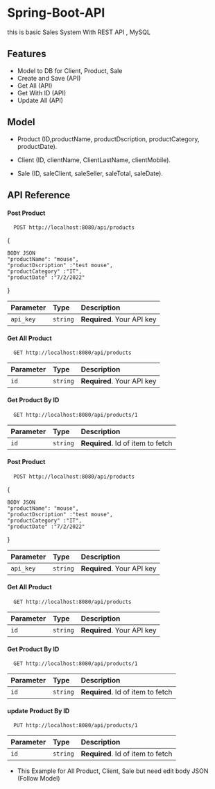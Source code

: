 # Spring-Boot-API

this is basic Sales System With REST API , MySQL


## Features

- Model to DB for Client, Product, Sale
- Create and Save (API)
- Get All (API)
- Get With ID (API)
- Update All (API)


##  Model
- Product (ID,productName, productDscription, productCategory, productDate).

- Client (ID, clientName, ClientLastName, clientMobile).

- Sale (ID, saleClient, saleSeller, saleTotal, saleDate).
## API Reference

#### Post Product

```
  POST http://localhost:8080/api/products
```
{
    
    BODY JSON
    "productName": "mouse",
    "productDscription" :"test mouse",
    "productCategory" :"IT",
    "productDate" :"7/2/2022"
}

| Parameter | Type     | Description                |
| :-------- | :------- | :------------------------- |
| `api_key` | `string` | **Required**. Your API key |

#### Get All Product

```http
  GET http://localhost:8080/api/products
```

| Parameter | Type     | Description                       |
| :-------- | :------- | :-------------------------------- |
| `id`      | `string` | **Required**. Your API key        |


#### Get Product By ID

```http
  GET http://localhost:8080/api/products/1
```

| Parameter | Type     | Description                       |
| :-------- | :------- | :-------------------------------- |
| `id`      | `string` | **Required**. Id of item to fetch |


#### Post Product

```
  POST http://localhost:8080/api/products
```
{
    
    BODY JSON
    "productName": "mouse",
    "productDscription" :"test mouse",
    "productCategory" :"IT",
    "productDate" :"7/2/2022"
}

| Parameter | Type     | Description                |
| :-------- | :------- | :------------------------- |
| `api_key` | `string` | **Required**. Your API key |

#### Get All Product

```http
  GET http://localhost:8080/api/products
```

| Parameter | Type     | Description                       |
| :-------- | :------- | :-------------------------------- |
| `id`      | `string` | **Required**. Your API key        |


#### Get Product By ID

```http
  GET http://localhost:8080/api/products/1
```

| Parameter | Type     | Description                       |
| :-------- | :------- | :-------------------------------- |
| `id`      | `string` | **Required**. Id of item to fetch |

#### update Product By ID

```http
  PUT http://localhost:8080/api/products/1
```

| Parameter | Type     | Description                       |
| :-------- | :------- | :-------------------------------- |
| `id`      | `string` | **Required**. Id of item to fetch |

- This Example for All Product, Client, Sale but need edit body JSON (Follow Model)
